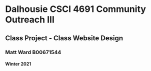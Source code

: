 # Dalhousie CSCI 4691 Community Outreach III
## Class Project - Class Website Design
### Matt Ward B00671544
#### Winter 2021

